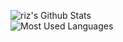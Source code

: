 ![riz's Github Stats](https://github-readme-stats.vercel.app/api?username=riz&show_icons=true&theme=dark)
<br>
![Most Used Languages](https://github-readme-stats.vercel.app/api/top-langs/?username=riz&show_icons=true&theme=dark)

